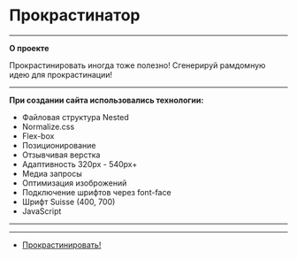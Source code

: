 # Прокрастинатор
--------------------------------------------------
**О проекте**

Прокрастинировать иногда тоже полезно!
  Сгенерируй рамдомную идею для прокрастинации!

--------------------------------------------------
**При создании сайта использовались технологии:**

* Файловая структура Nested
* Normalize.css
* Flex-box
* Позиционирование
* Отзывчивая верстка
* Адаптивность 320px - 540px+
* Медиа запросы
* Оптимизация изоброжений
* Подключение шрифтов через font-face
* Шрифт Suisse (400, 700)
* JavaScript
--------------------------------------------------
<!-- **В планах** -->

--------------------------------------------------

* [Прокрастинировать!](https://taashev.github.io/procrastinate/)
